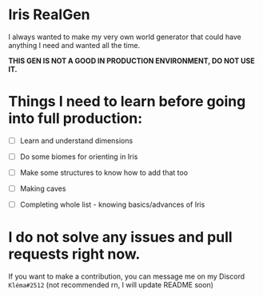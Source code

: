 # Iris RealGen
I always wanted to make my very own world generator that could have anything I need and wanted all the time.

**THIS GEN IS NOT A GOOD IN PRODUCTION ENVIRONMENT, DO NOT USE IT.**

# Things I need to learn before going into full production:
- [ ] Learn and understand dimensions
- [ ] Do some biomes for orienting in Iris
- [ ] Make some structures to know how to add that too
- [ ] Making caves

- [ ] Completing whole list - knowing basics/advances of Iris

# I do not solve any issues and pull requests right now.
If you want to make a contribution, you can message me on my Discord `Kléma#2512` (not recommended rn, I will update README soon)
